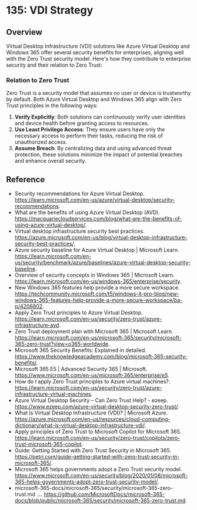 # 135: VDI Strategy

## Overview

Virtual Desktop Infrastructure (VDI) solutions like Azure Virtual Desktop and Windows 365 offer several security benefits for enterprises, aligning well with the Zero Trust security model. Here's how they contribute to enterprise security and their relation to Zero Trust:

### **Relation to Zero Trust**
Zero Trust is a security model that assumes no user or device is trustworthy by default. Both Azure Virtual Desktop and Windows 365 align with Zero Trust principles in the following ways:

1. **Verify Explicitly**: Both solutions can continuously verify user identities and device health before granting access to resources.
2. **Use Least Privilege Access**: They ensure users have only the necessary access to perform their tasks, reducing the risk of unauthorized access.
3. **Assume Breach**: By centralizing data and using advanced threat protection, these solutions minimize the impact of potential breaches and enhance overall security.

## Reference

* Security recommendations for Azure Virtual Desktop. https://learn.microsoft.com/en-us/azure/virtual-desktop/security-recommendations.
* What are the benefits of using Azure Virtual Desktop (AVD). https://macquariecloudservices.com/blog/what-are-the-benefits-of-using-azure-virtual-desktop/.
* Virtual desktop infrastructure security best practices. https://azure.microsoft.com/en-us/blog/virtual-desktop-infrastructure-security-best-practices/.
* Azure security baseline for Azure Virtual Desktop | Microsoft Learn. https://learn.microsoft.com/en-us/security/benchmark/azure/baselines/azure-virtual-desktop-security-baseline.
* Overview of security concepts in Windows 365 | Microsoft Learn. https://learn.microsoft.com/en-us/windows-365/enterprise/security.
* New Windows 365 features help provide a more secure workspace. https://techcommunity.microsoft.com/t5/windows-it-pro-blog/new-windows-365-features-help-provide-a-more-secure-workspace/ba-p/4206802.
* Apply Zero Trust principles to Azure Virtual Desktop. https://learn.microsoft.com/en-us/security/zero-trust/azure-infrastructure-avd.
* Zero Trust deployment plan with Microsoft 365 | Microsoft Learn. https://learn.microsoft.com/en-us/microsoft-365/security/microsoft-365-zero-trust?view=o365-worldwide.
* Microsoft 365 Security Benefits: Explained in detailed. https://www.theknowledgeacademy.com/blog/microsoft-365-security-benefits/.
* Microsoft 365 E5 | Advanced Security 365 | Microsoft. https://www.microsoft.com/en-us/microsoft-365/enterprise/e5.
* How do I apply Zero Trust principles to Azure virtual machines?. https://learn.microsoft.com/en-us/security/zero-trust/azure-infrastructure-virtual-machines.
* Azure Virtual Desktop Security – Can Zero Trust Help? - ezeep. https://www.ezeep.com/azure-virtual-desktop-security-zero-trust/.
* What Is Virtual Desktop Infrastructure (VDI)? | Microsoft Azure. https://azure.microsoft.com/en-us/resources/cloud-computing-dictionary/what-is-virtual-desktop-infrastructure-vdi/.
* Apply principles of Zero Trust to Microsoft Copilot for Microsoft 365. https://learn.microsoft.com/en-us/security/zero-trust/copilots/zero-trust-microsoft-365-copilot.
* Guide: Getting Started with Zero Trust Security in Microsoft 365. https://petri.com/guide-getting-started-with-zero-trust-security-in-microsoft-365/.
* Microsoft 365 helps governments adopt a Zero Trust security model. https://www.microsoft.com/en-us/security/blog/2020/01/08/microsoft-365-helps-governments-adopt-zero-trust-security-model/.
* microsoft-365-docs/microsoft-365/security/microsoft-365-zero-trust.md .... https://github.com/MicrosoftDocs/microsoft-365-docs/blob/public/microsoft-365/security/microsoft-365-zero-trust.md. 

